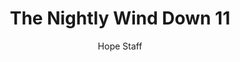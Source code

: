 ---
image: /assets/img/nwd/11_nwd_philippians_3_13_b_nlt.png
title: The Nightly Wind Down 11
number: 11
categories:
  - The Nightly Wind Down
author: Hope Staff
notes: The Nightly Wind Down 11
embed: >-
  EMBED_GOES_HERE
transcript: >-
  SOME LINES OF TEXT START HERE
---